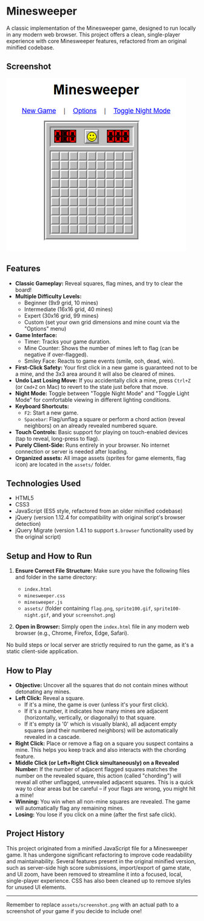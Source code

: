 # Minesweeper

A classic implementation of the Minesweeper game, designed to run locally in any modern web browser. This project offers a clean, single-player experience with core Minesweeper features, refactored from an original minified codebase.

## Screenshot

![Minesweeper Gameplay](src/assets/screenshot.png)

## Features

*   **Classic Gameplay:** Reveal squares, flag mines, and try to clear the board!
*   **Multiple Difficulty Levels:**
    *   Beginner (9x9 grid, 10 mines)
    *   Intermediate (16x16 grid, 40 mines)
    *   Expert (30x16 grid, 99 mines)
    *   Custom (set your own grid dimensions and mine count via the "Options" menu)
*   **Game Interface:**
    *   Timer: Tracks your game duration.
    *   Mine Counter: Shows the number of mines left to flag (can be negative if over-flagged).
    *   Smiley Face: Reacts to game events (smile, ooh, dead, win).
*   **First-Click Safety:** Your first click in a new game is guaranteed not to be a mine, and the 3x3 area around it will also be cleared of mines.
*   **Undo Last Losing Move:** If you accidentally click a mine, press `Ctrl+Z` (or `Cmd+Z` on Mac) to revert to the state just before that move.
*   **Night Mode:** Toggle between "Toggle Night Mode" and "Toggle Light Mode" for comfortable viewing in different lighting conditions.
*   **Keyboard Shortcuts:**
    *   `F2`: Start a new game.
    *   `Spacebar`: Flag/unflag a square or perform a chord action (reveal neighbors) on an already revealed numbered square.
*   **Touch Controls:** Basic support for playing on touch-enabled devices (tap to reveal, long-press to flag).
*   **Purely Client-Side:** Runs entirely in your browser. No internet connection or server is needed after loading.
*   **Organized assets:** All image assets (sprites for game elements, flag icon) are located in the `assets/` folder.

## Technologies Used

*   HTML5
*   CSS3
*   JavaScript (ES5 style, refactored from an older minified codebase)
*   jQuery (version 1.12.4 for compatibility with original script's browser detection)
*   jQuery Migrate (version 1.4.1 to support `$.browser` functionality used by the original script)

## Setup and How to Run

1.  **Ensure Correct File Structure:**
    Make sure you have the following files and folder in the same directory:
    *   `index.html`
    *   `minesweeper.css`
    *   `minesweeper.js`
    *   `assets/` (folder containing `flag.png`, `sprite100.gif`, `sprite100-night.gif`, and your `screenshot.png`)

2.  **Open in Browser:**
    Simply open the `index.html` file in any modern web browser (e.g., Chrome, Firefox, Edge, Safari).

No build steps or local server are strictly required to run the game, as it's a static client-side application.

## How to Play

*   **Objective:** Uncover all the squares that do not contain mines without detonating any mines.
*   **Left Click:** Reveal a square.
    *   If it's a mine, the game is over (unless it's your first click).
    *   If it's a number, it indicates how many mines are adjacent (horizontally, vertically, or diagonally) to that square.
    *   If it's empty (a '0' which is visually blank), all adjacent empty squares (and their numbered neighbors) will be automatically revealed in a cascade.
*   **Right Click:** Place or remove a flag on a square you suspect contains a mine. This helps you keep track and also interacts with the chording feature.
*   **Middle Click (or Left+Right Click simultaneously) on a Revealed Number:** If the number of adjacent flagged squares matches the number on the revealed square, this action (called "chording") will reveal all other unflagged, unrevealed adjacent squares. This is a quick way to clear areas but be careful – if your flags are wrong, you might hit a mine!
*   **Winning:** You win when all non-mine squares are revealed. The game will automatically flag any remaining mines.
*   **Losing:** You lose if you click on a mine (after the first safe click).

## Project History

This project originated from a minified JavaScript file for a Minesweeper game. It has undergone significant refactoring to improve code readability and maintainability. Several features present in the original minified version, such as server-side high score submissions, import/export of game state, and UI zoom, have been removed to streamline it into a focused, local, single-player experience. CSS has also been cleaned up to remove styles for unused UI elements.

---

Remember to replace `assets/screenshot.png` with an actual path to a screenshot of your game if you decide to include one!